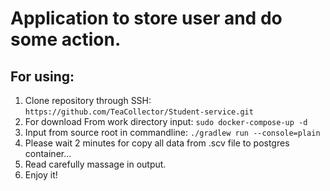 # Application to store user and do some action.
## For using:
1. Clone repository through SSH: `https://github.com/TeaCollector/Student-service.git`
2. For download From work directory input: `sudo docker-compose-up -d`
3. Input from source root in commandline: `./gradlew run --console=plain`
4. Please wait 2 minutes for copy all data from .scv file to postgres container...
5. Read carefully massage in output.
6. Enjoy it!
